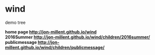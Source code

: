 # wind
demo tree

<strong>home page http://jon-millent.github.io/wind</strong><br />
<strong>2016Summer http://jon-millent.github.io/wind/children/2016summer/</strong>
<strong>publicmessage http://jon-millent.github.io/wind/children/publicmessage/</strong>
